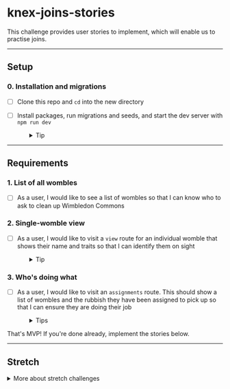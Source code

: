 # knex-joins-stories

This challenge provides user stories to implement, which will enable us to practise joins.

---

## Setup

### 0. Installation and migrations

- [ ] Clone this repo and `cd` into the new directory
- [ ] Install packages, run migrations and seeds, and start the dev server with `npm run dev`
  <details style="padding-left: 2em">
    <summary>Tip</summary>

    Commands might look like this:

    ```
    npm i
    npm run knex migrate:latest
    npm run knex seed:run
    npm run dev
    ```

    This will create and populate the database with the existing migrations and seeds, and start the server with `nodemon`.
  </details>

----

## Requirements

### 1. List of all wombles
- [ ] As a user, I would like to see a list of wombles so that I can know who to ask to clean up Wimbledon Commons

### 2. Single-womble view
- [ ] As a user, I would like to visit a `view` route for an individual womble that shows their name and traits so that I can identify them on sight
  <details style="padding-left: 2em">
    <summary>Tip</summary>
    
    This will need a join between `wombles` and `traits`.
  </details>

### 3. Who's doing what
- [ ] As a user, I would like to visit an `assignments` route. This should show a list of wombles and the rubbish they have been assigned to pick up so that I can ensure they are doing their job
  <details style="padding-left: 2em">
    <summary>Tips</summary>

    - This will need a join between `wombles` and `rubbish`.
    - There is no `rubbish_id` in `wombles`, so we'll need to make a new migration to add a column to that table (and we'll also need to add data for that new column into our seed data).
  </details>

That's MVP! If you're done already, implement the stories below.

---

## Stretch

<details>
  <summary>More about stretch challenges</summary>

  - As a user, I would like to add wombles to the wombles table as they are born (including their traits) so that I may track new wombles

  - As a user, I would like to delete wombles from the wombles table when one of them croaks

  - As a user, I would like to modify a womble's traits so that they can change costumes when they like

  - As a user, I would like to change a womble's rubbish type assignment so I can make the best use of their meagre resources

  - As an administrator, I would like to add new rubbish types because the rubbish collection needs on Wimbledon Commons are always changing

  - As an administrator, I would like to add new traits because wombles must always be stylish
</details>

